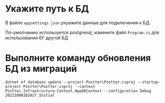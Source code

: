 # Укажите путь к БД
В файле <code>appsettings.json</code> укуажите данные для подключения к БД.

По-умолчанию используется postgresql, измените файл <code>Program.cs</code> для использования EF другой БД

# Выполните команду обновления БД из миграций
```
dotnet ef database update --project Postter\Postter.csproj --startup-project Postter\Postter.csproj --context Postter.Infrastructure.Context.AppDbContext --configuration Debug 20221008102827_Initial
```
